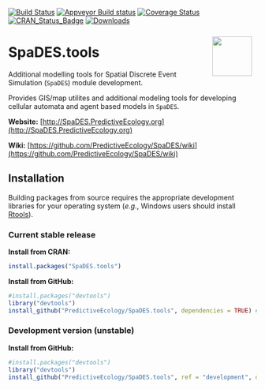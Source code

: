 
[![Build Status](https://travis-ci.org/PredictiveEcology/SpaDES.tools.svg?branch=master)](https://travis-ci.org/PredictiveEcology/SpaDES.tools)
[![Appveyor Build status](https://ci.appveyor.com/api/projects/status/2fxqhgk6miv2fytd/branch/master?svg=true)](https://ci.appveyor.com/project/achubaty/spades-tools/branch/master)
[![Coverage Status](https://coveralls.io/repos/github/PredictiveEcology/SpaDES.tools/badge.svg?branch=master)](https://coveralls.io/github/PredictiveEcology/SpaDES.tools?branch=master)
[![CRAN_Status_Badge](http://www.r-pkg.org/badges/version/SpaDES.tools)](https://cran.r-project.org/package=SpaDES.tools)
[![Downloads](http://cranlogs.r-pkg.org/badges/grand-total/SpaDES.tools)](https://cran.r-project.org/package=SpaDES.tools)

<img align="right" width="80" vspace="10" hspace="10" src="https://github.com/PredictiveEcology/SpaDES/raw/master/docs/images/SpaDES.png">

# SpaDES.tools

Additional modelling tools for Spatial Discrete Event Simulation (`SpaDES`) module development.

Provides GIS/map utilites and additional modeling tools for developing cellular automata and agent based models in `SpaDES`.

**Website:** [http://SpaDES.PredictiveEcology.org](http://SpaDES.PredictiveEcology.org)

**Wiki:** [https://github.com/PredictiveEcology/SpaDES/wiki](https://github.com/PredictiveEcology/SpaDES/wiki)

## Installation

Building packages from source requires the appropriate development libraries for your operating system (*e.g.*, Windows users should install [Rtools](https://cran.r-project.org/bin/windows/Rtools/)).

### Current stable release

**Install from CRAN:**

```r
install.packages("SpaDES.tools")
```

**Install from GitHub:**
    
```r
#install.packages("devtools")
library("devtools")
install_github("PredictiveEcology/SpaDES.tools", dependencies = TRUE) # stable
```

### Development version (unstable)

**Install from GitHub:**

```r
#install.packages("devtools")
library("devtools")
install_github("PredictiveEcology/SpaDES.tools", ref = "development", dependencies = TRUE) # unstable
```

